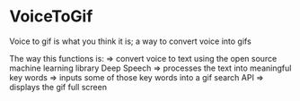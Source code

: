 # VoiceToGif
Voice to gif is what you think it is; a way to convert voice into gifs

The way this functions is:
=> convert voice to text using the open source machine learning library Deep Speech
=> processes the text into meaningful key words
=> inputs some of those key words into a gif search API
=> displays the gif full screen
